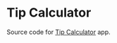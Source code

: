 # Tip Calculator

Source code for [Tip Calculator](https://play.google.com/store/apps/details?id=net.liutikas.tipandsplit) app.